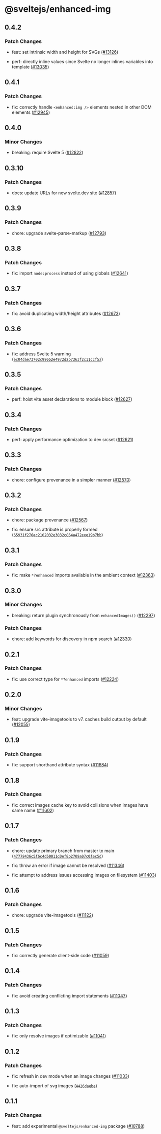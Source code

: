 # @sveltejs/enhanced-img

## 0.4.2
### Patch Changes


- feat: set intrinsic width and height for SVGs ([#13126](https://github.com/sveltejs/kit/pull/13126))


- perf: directly inline values since Svelte no longer inlines variables into template ([#13035](https://github.com/sveltejs/kit/pull/13035))

## 0.4.1
### Patch Changes


- fix: correctly handle `<enhanced:img />` elements nested in other DOM elements ([#12945](https://github.com/sveltejs/kit/pull/12945))

## 0.4.0
### Minor Changes


- breaking: require Svelte 5 ([#12822](https://github.com/sveltejs/kit/pull/12822))

## 0.3.10
### Patch Changes


- docs: update URLs for new svelte.dev site ([#12857](https://github.com/sveltejs/kit/pull/12857))

## 0.3.9
### Patch Changes


- chore: upgrade svelte-parse-markup ([#12793](https://github.com/sveltejs/kit/pull/12793))

## 0.3.8
### Patch Changes


- fix: import `node:process` instead of using globals ([#12641](https://github.com/sveltejs/kit/pull/12641))

## 0.3.7
### Patch Changes


- fix: avoid duplicating width/height attributes ([#12673](https://github.com/sveltejs/kit/pull/12673))

## 0.3.6
### Patch Changes


- fix: address Svelte 5 warning ([`ec04dae73702c99652e4972d2b7363f2c11ccf5a`](https://github.com/sveltejs/kit/commit/ec04dae73702c99652e4972d2b7363f2c11ccf5a))

## 0.3.5
### Patch Changes


- perf: hoist vite asset declarations to module block ([#12627](https://github.com/sveltejs/kit/pull/12627))

## 0.3.4
### Patch Changes


- perf: apply performance optimization to dev srcset ([#12621](https://github.com/sveltejs/kit/pull/12621))

## 0.3.3
### Patch Changes


- chore: configure provenance in a simpler manner ([#12570](https://github.com/sveltejs/kit/pull/12570))

## 0.3.2
### Patch Changes


- chore: package provenance ([#12567](https://github.com/sveltejs/kit/pull/12567))


- fix: ensure src attribute is properly formed ([`65931f276ac2102032e3032c864a472eee19b7bb`](https://github.com/sveltejs/kit/commit/65931f276ac2102032e3032c864a472eee19b7bb))

## 0.3.1
### Patch Changes


- fix: make `*?enhanced` imports available in the ambient context ([#12363](https://github.com/sveltejs/kit/pull/12363))

## 0.3.0

### Minor Changes

- breaking: return plugin synchronously from `enhancedImages()` ([#12297](https://github.com/sveltejs/kit/pull/12297))

### Patch Changes

- chore: add keywords for discovery in npm search ([#12330](https://github.com/sveltejs/kit/pull/12330))

## 0.2.1

### Patch Changes

- fix: use correct type for `*?enhanced` imports ([#12224](https://github.com/sveltejs/kit/pull/12224))

## 0.2.0

### Minor Changes

- feat: upgrade vite-imagetools to v7. caches build output by default ([#12055](https://github.com/sveltejs/kit/pull/12055))

## 0.1.9

### Patch Changes

- fix: support shorthand attribute syntax ([#11884](https://github.com/sveltejs/kit/pull/11884))

## 0.1.8

### Patch Changes

- fix: correct images cache key to avoid collisions when images have same name ([#11602](https://github.com/sveltejs/kit/pull/11602))

## 0.1.7

### Patch Changes

- chore: update primary branch from master to main ([`47779436c5f6c4d50011d0ef8b2709a07c0fec5d`](https://github.com/sveltejs/kit/commit/47779436c5f6c4d50011d0ef8b2709a07c0fec5d))

- fix: throw an error if image cannot be resolved ([#11346](https://github.com/sveltejs/kit/pull/11346))

- fix: attempt to address issues accessing images on filesystem ([#11403](https://github.com/sveltejs/kit/pull/11403))

## 0.1.6

### Patch Changes

- chore: upgrade vite-imagetools ([#11122](https://github.com/sveltejs/kit/pull/11122))

## 0.1.5

### Patch Changes

- fix: correctly generate client-side code ([#11059](https://github.com/sveltejs/kit/pull/11059))

## 0.1.4

### Patch Changes

- fix: avoid creating conflicting import statements ([#11047](https://github.com/sveltejs/kit/pull/11047))

## 0.1.3

### Patch Changes

- fix: only resolve images if optimizable ([#11041](https://github.com/sveltejs/kit/pull/11041))

## 0.1.2

### Patch Changes

- fix: refresh in dev mode when an image changes ([#11033](https://github.com/sveltejs/kit/pull/11033))

- fix: auto-import of svg images ([`4426daebe`](https://github.com/sveltejs/kit/commit/4426daebe1d345f60554225e3f12ea932b0110e4))

## 0.1.1

### Patch Changes

- feat: add experimental `@sveltejs/enhanced-img` package ([#10788](https://github.com/sveltejs/kit/pull/10788))
